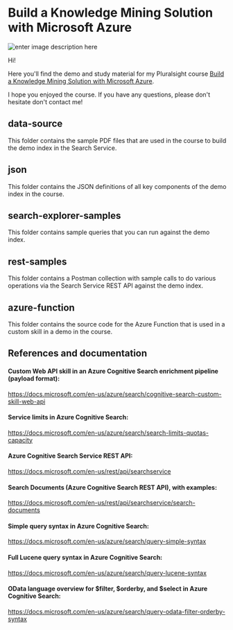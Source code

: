 # Build a Knowledge Mining Solution with Microsoft Azure

![enter image description here](https://www.pluralsight.com/content/dam/pluralsight/newsroom/brand-assets/logos/pluralsight-logo-vrt-color-2.png)  

Hi!

Here you'll find the demo and study material for my Pluralsight course [Build a Knowledge Mining Solution with Microsoft Azure](https://pluralsight.pxf.io/knowledge-mining).

I hope you enjoyed the course. If you have any questions, please don't hesitate don't contact me!

## data-source

This folder contains the sample PDF files that are used in the course to build the demo index in the Search Service.

## json

This folder contains the JSON definitions of all key components of the demo index in the course.

## search-explorer-samples

This folder contains sample queries that you can run against the demo index.

## rest-samples

This folder contains a Postman collection with sample calls to do various operations via the Search Service REST API against the demo index.

## azure-function

This folder contains the source code for the Azure Function that is used in a custom skill in a demo in the course.

## References and documentation

#### Custom Web API skill in an Azure Cognitive Search enrichment pipeline (payload format):

https://docs.microsoft.com/en-us/azure/search/cognitive-search-custom-skill-web-api

#### Service limits in Azure Cognitive Search:

https://docs.microsoft.com/en-us/azure/search/search-limits-quotas-capacity

#### Azure Cognitive Search Service REST API:

https://docs.microsoft.com/en-us/rest/api/searchservice

#### Search Documents (Azure Cognitive Search REST API), with examples:

https://docs.microsoft.com/en-us/rest/api/searchservice/search-documents

#### Simple query syntax in Azure Cognitive Search:

https://docs.microsoft.com/en-us/azure/search/query-simple-syntax

#### Full Lucene query syntax in Azure Cognitive Search:

https://docs.microsoft.com/en-us/azure/search/query-lucene-syntax

#### OData language overview for $filter, $orderby, and $select in Azure Cognitive Search:

https://docs.microsoft.com/en-us/azure/search/query-odata-filter-orderby-syntax
